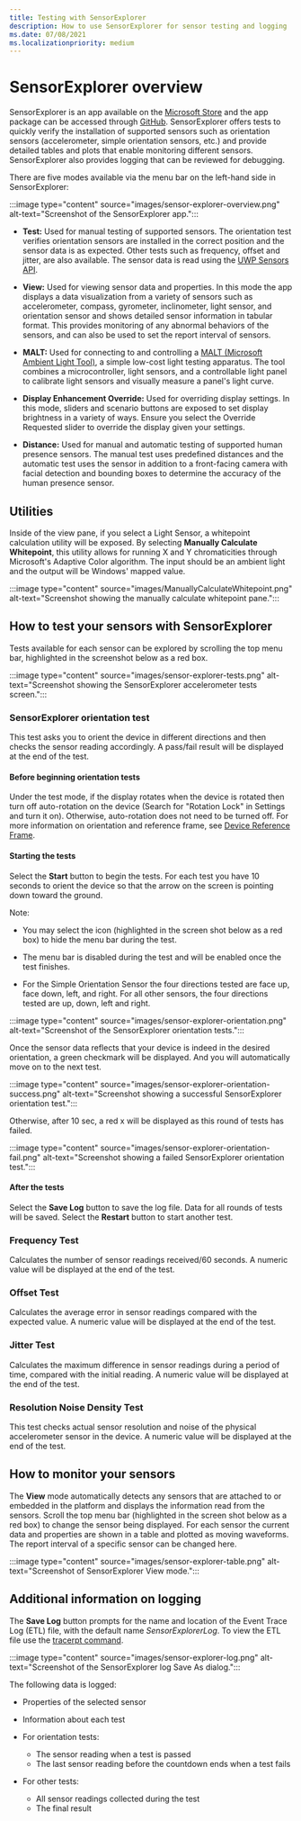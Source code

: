 ```yaml
---
title: Testing with SensorExplorer
description: How to use SensorExplorer for sensor testing and logging
ms.date: 07/08/2021
ms.localizationpriority: medium
---
```


# SensorExplorer overview

SensorExplorer is an app available on the [Microsoft Store](https://www.microsoft.com/p/sensorexplorer/9pgl3xpq1tpx?activetab=pivot:overviewtab) and the app package can be accessed through [GitHub](https://github.com/microsoft/busiotools/tree/master/sensors/Tools/SensorExplorer). SensorExplorer offers tests to quickly verify the installation of supported sensors such as orientation sensors (accelerometer, simple orientation sensors, etc.) and provide detailed tables and plots that enable monitoring different sensors. SensorExplorer also provides logging that can be reviewed for debugging.

There are five modes available via the menu bar on the left-hand side in SensorExplorer:

:::image type="content" source="images/sensor-explorer-overview.png" alt-text="Screenshot of the SensorExplorer app.":::

- **Test:** Used for manual testing of supported sensors. The orientation test verifies orientation sensors are installed in the correct position and the sensor data is as expected. Other tests such as frequency, offset and jitter, are also available. The sensor data is read using the [UWP Sensors API](/uwp/api/Windows.Devices.Sensors).

- **View:** Used for viewing sensor data and properties. In this mode the app displays a data visualization from a variety of sensors such as accelerometer, compass, gyrometer, inclinometer, light sensor, and orientation sensor and shows detailed sensor information in tabular format. This provides monitoring of any abnormal behaviors of the sensors, and can also be used to set the report interval of sensors.

- **MALT:** Used for connecting to and controlling a [MALT (Microsoft Ambient Light Tool)](./testing-malt-building-a-light-testing-tool.md), a simple low-cost light testing apparatus. The tool combines a microcontroller, light sensors, and a controllable light panel to calibrate light sensors and visually measure a panel's light curve.

- **Display Enhancement Override:** Used for overriding display settings. In this mode, sliders and scenario buttons are exposed to set display brightness in a variety of ways. Ensure you select the Override Requested slider to override the display given your settings.

- **Distance:** Used for manual and automatic testing of supported human presence sensors. The manual test uses predefined distances and the automatic test uses the sensor in addition to a front-facing camera with facial detection and bounding boxes to determine the accuracy of the human presence sensor.

## Utilities

Inside of the view pane, if you select a Light Sensor, a whitepoint calculation utility will be exposed. By selecting **Manually Calculate Whitepoint**, this utility allows for running X and Y chromaticities through Microsoft's Adaptive Color algorithm. The input should be an ambient light and the output will be Windows' mapped value.

:::image type="content" source="images/ManuallyCalculateWhitepoint.png" alt-text="Screenshot showing the manually calculate whitepoint pane.":::

## How to test your sensors with SensorExplorer

Tests available for each sensor can be explored by scrolling the top menu bar, highlighted in the screenshot below as a red box.

:::image type="content" source="images/sensor-explorer-tests.png" alt-text="Screenshot showing the SensorExplorer accelerometer tests screen.":::

### SensorExplorer orientation test

This test asks you to orient the device in different directions and then checks the sensor reading accordingly. A pass/fail result will be displayed at the end of the test.

#### Before beginning orientation tests

Under the test mode, if the display rotates when the device is rotated then turn off auto-rotation on the device (Search for "Rotation Lock" in Settings and turn it on). Otherwise, auto-rotation does not need to be turned off. For more information on orientation and reference frame, see [Device Reference Frame](/windows-hardware/design/whitepapers/integrating-motion-and-orientation-sensors).

#### Starting the tests

Select the **Start** button to begin the tests. For each test you have 10 seconds to orient the device so that the arrow on the screen is pointing down toward the ground.

Note:

- You may select the icon (highlighted in the screen shot below as a red box) to hide the menu bar during the test.

- The menu bar is disabled during the test and will be enabled once the test finishes.

- For the Simple Orientation Sensor the four directions tested are face up, face down, left, and right. For all other sensors, the four directions tested are up, down, left and right.

:::image type="content" source="images/sensor-explorer-orientation.png" alt-text="Screenshot of the SensorExplorer orientation tests.":::

Once the sensor data reflects that your device is indeed in the desired orientation, a green checkmark will be displayed. And you will automatically move on to the next test.

:::image type="content" source="images/sensor-explorer-orientation-success.png" alt-text="Screenshot showing a successful SensorExplorer orientation test.":::

Otherwise, after 10 sec, a red x will be displayed as this round of tests has failed.

:::image type="content" source="images/sensor-explorer-orientation-fail.png" alt-text="Screenshot showing a failed SensorExplorer orientation test.":::

#### After the tests

Select the **Save Log** button to save the log file. Data for all rounds of tests will be saved. Select the **Restart** button to start another test.

### Frequency Test

Calculates the number of sensor readings received/60 seconds. A numeric value will be displayed at the end of the test.

### Offset Test

Calculates the average error in sensor readings compared with the expected value. A numeric value will be displayed at the end of the test.

### Jitter Test

Calculates the maximum difference in sensor readings during a period of time, compared with the initial reading. A numeric value will be displayed at the end of the test.

### Resolution Noise Density Test

This test checks actual sensor resolution and noise of the physical accelerometer sensor in the device. A numeric value will be displayed at the end of the test.

## How to monitor your sensors

The **View** mode automatically detects any sensors that are attached to or embedded in the platform and displays the information read from the sensors. Scroll the top menu bar (highlighted in the screen shot below as a red box) to change the sensor being displayed. For each sensor the current data and properties are shown in a table and plotted as moving waveforms. The report interval of a specific sensor can be changed here.

:::image type="content" source="images/sensor-explorer-table.png" alt-text="Screenshot of SensorExplorer View mode.":::

## Additional information on logging

The **Save Log** button prompts for the name and location of the Event Trace Log (ETL) file, with the default name *SensorExplorerLog*. To view the ETL file use the [tracerpt command](/windows-server/administration/windows-commands/tracerpt_1).

:::image type="content" source="images/sensor-explorer-log.png" alt-text="Screenshot of the SensorExplorer log Save As dialog.":::

The following data is logged:

- Properties of the selected sensor

- Information about each test

- For orientation tests:
  - The sensor reading when a test is passed
  - The last sensor reading before the countdown ends when a test fails

- For other tests:
  - All sensor readings collected during the test
  - The final result
